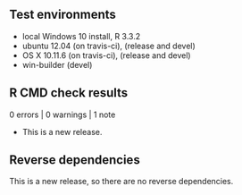 ## Test environments
* local Windows 10 install, R 3.3.2
* ubuntu 12.04 (on travis-ci), (release and devel)
* OS X 10.11.6 (on travis-ci), (release and devel)
* win-builder (devel)

## R CMD check results

0 errors | 0 warnings | 1 note

* This is a new release.

## Reverse dependencies

This is a new release, so there are no reverse dependencies.

